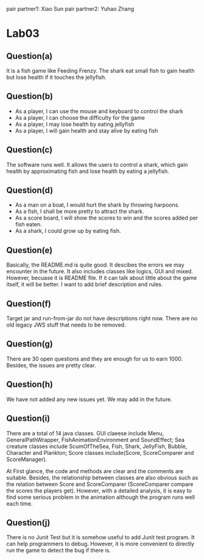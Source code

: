 pair partner1: Xiao Sun
pair partner2: Yuhao Zhang

# Lab03

## Question(a)
It is a fish game like Feeding Frenzy. The shark eat small fish to gain health but lose health if it touches the jellyfish.

## Question(b)
  * As a player, I can use the mouse and keyboard to control the shark
  * As a player, I can choose the difficulty for the game
  * As a player, I may lose health by eating jellyfish
  * As a player, I will gain health and stay alive by eating fish

## Question(c)
The software runs well. It allows the users to control a shark, which gain health by approximating fish and lose health by eating a jellyfish. 

## Question(d)
  * As a man on a boat, I would hurt the shark by throwing harpoons. 
  * As a fish, I shall be more pretty to attract the shark.
  * As a score board, I will show the scores to win and the scores added per fish eaten.
  * As a shark, I could grow up by eating fish.  

## Question(e)
Basically, the README.md is quite good. It descibes the errors we may encounter in the future. It also includes classes like logics, GUI and mixed. However, becuase it is README file. If it can talk about little about the game itself, it will be better. I want to add brief description and rules.

## Question(f)
Target jar and run-from-jar do not have descriptions right now. There are no old legacy JWS stuff that needs to be removed.

## Question(g)
There are 30 open questions and they are enough for us to earn 1000. Besides, the issues are pretty clear.

## Question(h)
We have not added any new issues yet. We may add in the future.

## Question(i)
There are a total of 14 java classes. GUI claeese include Menu, GeneralPathWrapper, FishAnimationEnvironment and SoundEffect; Sea creature classes include ScumOfTheSea, Fish, Shark, JellyFish, Bubble, Character and Plankton; Score classes include(Score, ScoreComparer and ScoreManager).

At First glance, the code and methods are clear and the comments are suitable. Besides, the relationship between classes are also obvious such as the relation between Score and ScoreComparer (ScoreComparer compare the scores the players get). However, with a detailed analysis, it is easy to find some serious problem in the animation although the program runs well each time.

## Question(j)
There is no Junit Test but it is somehow useful to add Junit test program. It can help programmers to debug. However, it is more convenient to directly run the game to detect the bug if there is.


